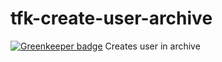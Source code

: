 # tfk-create-user-archive

[![Greenkeeper badge](https://badges.greenkeeper.io/telemark/tfk-create-user-archive.svg)](https://greenkeeper.io/)
Creates user in archive
